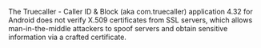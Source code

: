 The Truecaller - Caller ID & Block (aka com.truecaller) application 4.32 for Android does not verify X.509 certificates from SSL servers, which allows man-in-the-middle attackers to spoof servers and obtain sensitive information via a crafted certificate.